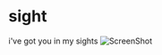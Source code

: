 # sight
i've got you in my sights
![ScreenShot](https://i.ytimg.com/vi/QFpnQn6lpBY/maxresdefault.jpg)


